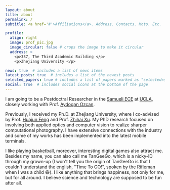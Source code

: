 ```yaml
---
layout: about
title: about
permalink: /
subtitle: <a href='#'>Affiliations</a>. Address. Contacts. Moto. Etc.

profile:
  align: right
  image: prof_pic.jpg
  image_circular: false # crops the image to make it circular
  address: >
    <p>337, The Third Academic Building </p>
    <p>Zhejiang University </p>

news: true  # includes a list of news items
latest_posts: true  # includes a list of the newest posts
selected_papers: true # includes a list of papers marked as "selected={true}"
social: true  # includes social icons at the bottom of the page
---
```


I am going to be a Postdoctral Researcher in the [Samueli ECE](https://www.ee.ucla.edu) at [UCLA](https://www.ucla.edu/), closely working with Prof. [Aydogan Ozcan](https://research.seas.ucla.edu/ozcan/). 

Previously, I received my Ph.D. at Zhejiang University, where I co-advised by Prof. [Huajun Feng](https://person.zju.edu.cn/0086127) and Prof. [Zhihai Xu](https://person.zju.edu.cn/0089108#0). My PhD research focused on involving both applied optics and computer vision to realize sharper computational photography. I have extensive connections with the industry and some of my works has been implemented into the latest mobile terminals. 

I like playing basketball, moreover, interesting digital games also attract me. Besides my name, you can also call me TanGeeGo, which is a nicky-ID through my grown-up (I won't tell you the origin of TanGeeGo is that I couldn't understand the english, "Time To GO!", spoken by the [Rifleman](https://wowpedia.fandom.com/wiki/Rifleman) when I was a child :satisfied:). I like anything that brings happiness, not only for me, but for all around. I believe science and technology are supposed to be fun after all.

